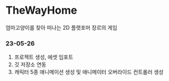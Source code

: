 # TheWayHome
엄마고양이를 찾아 떠나는 2D 플랫포머 장르의 게임


### 23-05-26
1. 프로젝트 생성, 에셋 임포트
2. 깃 저장소 연동
3. 캐릭터 5종 애니메이션 생성 및 애니메이터 오버라이드 컨트롤러 생성
